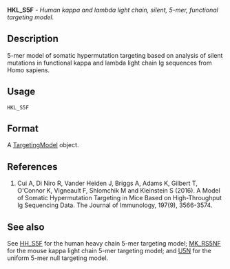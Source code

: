 **HKL_S5F** - *Human kappa and lambda light chain, silent, 5-mer, functional targeting model.*

Description
--------------------

5-mer model of somatic hypermutation targeting based on analysis of silent mutations
in functional kappa and lambda light chain Ig sequences from Homo sapiens.


Usage
--------------------
```
HKL_S5F
```




Format
-------------------

A [TargetingModel](TargetingModel-class.md) object.


References
-------------------


1. Cui A, Di Niro R, Vander Heiden J, Briggs A, Adams K, Gilbert T, O'Connor K,
Vigneault F, Shlomchik M and Kleinstein S (2016). A Model of Somatic Hypermutation 
Targeting in Mice Based on High-Throughput Ig Sequencing Data. The Journal of 
Immunology, 197(9), 3566-3574.
 




See also
-------------------

See [HH_S5F](HH_S5F.md) for the human heavy chain 5-mer targeting model; 
[MK_RS5NF](MK_RS5NF.md) for the mouse kappa light chain 5-mer targeting model; 
and [U5N](U5N.md) for the uniform 5-mer null targeting model.






